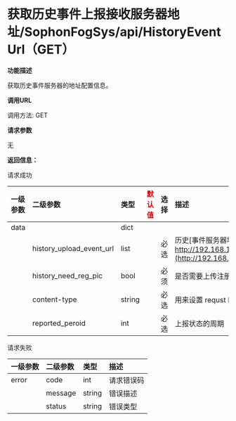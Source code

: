 # 获取历史事件上报接收服务器地址/SophonFogSys/api/HistoryEventUrl（GET）

**功能描述**

获取历史事件服务器的地址配置信息。

**调用URL**

调用方法: GET

**请求参数**

无

 **返回信息：**

请求成功

| 一级参数 | 二级参数                 | 类型   | <font color="#dd0000">默认值</font> | 选择 | 描述                                                         | <font color="#dd0000">举例</font> |
| :------- | :----------------------- | :----- | ----------------------------------- | :--- | :----------------------------------------------------------- | --------------------------------- |
| data     |                          | dict   |                                     |      |                                                              |                                   |
|          | history_upload_event_url | list   |                                     | 必选 | 历史[事件服务器地址列表，格式： [https/](http://192.168.1.100:9828/EventServer/api/SophonFogRelEvent)[http\]://ip:port/api](http://ipport/)[ 。举例：http://192.168.1.100:9828/EventServer/api/](http://192.168.1.100:9828/EventServer/api/SophonFogRelEvent)SophonFogHistoryEvent |                                   |
|          | history_need_reg_pic     | bool   |                                     | 必须 | 是否需要上传注册照片                                         |                                   |
|          | content-type             | string |                                     | 必选 | 用来设置 requst 时以哪一种content type发送，参数为：[json,form-data] |                                   |
|          | reported_peroid          | int    |                                     | 必选 | 上报状态的周期                                               |                                   |

请求失败

| 一级参数 | 二级参数 | 类型   | 描述       |
| :------- | :------- | :----- | :--------- |
| error    | code     | int    | 请求错误码 |
|          | message  | string | 错误描述   |
|          | status   | string | 错误类型   |

